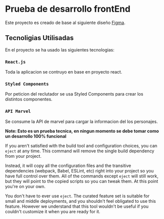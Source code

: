 # Prueba de desarrollo frontEnd
Este proyecto es creado de base al siguiente diseño [Figma](https://www.figma.com/file/zpbgMNsJKNyLWnchtMoC1Y/Prueba-Frontend?type=design&node-id=455-4710&t=0baN29Ih5v5HiNA6-0).

## Tecnoligias Utilisadas

En el proyecto se ha usado las siguientes tecnologias:

### `React.js`
Toda la aplicacion se contruyo en base en proyecto react.

### `Styled Components`

Por peticion del reclutador se usa Styled Components para crear los distintos componentes.

### `API Marvel`

Se consume la API de marvel para cargar la informacion del los personajes. 

**Note: Esto es un prueba tecnica, en ningun momento se debe tomar como un desarrollo 100% funcional**

If you aren't satisfied with the build tool and configuration choices, you can `eject` at any time. This command will remove the single build dependency from your project.

Instead, it will copy all the configuration files and the transitive dependencies (webpack, Babel, ESLint, etc) right into your project so you have full control over them. All of the commands except `eject` will still work, but they will point to the copied scripts so you can tweak them. At this point you're on your own.

You don't have to ever use `eject`. The curated feature set is suitable for small and middle deployments, and you shouldn't feel obligated to use this feature. However we understand that this tool wouldn't be useful if you couldn't customize it when you are ready for it.
